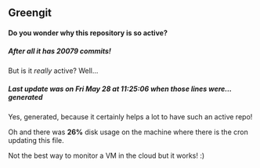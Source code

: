 ## Greengit

#### Do you wonder why this repository is so active?

##### After all it has 20079 commits!

But is it *really* active? Well...

##### Last update was on Fri May 28 at 11:25:06 when those lines were... generated

Yes, generated, because it certainly helps a lot to have such an active repo!

Oh and there was **26%** disk usage on the machine
where there is the cron updating this file.

Not the best way to monitor a VM in the cloud but it works! :)
